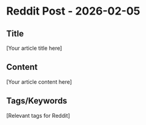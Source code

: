 # Reddit Post - 2026-02-05

## Title
[Your article title here]

## Content
[Your article content here]

## Tags/Keywords
[Relevant tags for Reddit]

